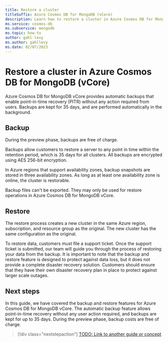 ```yaml
---
title: Restore a cluster
titleSuffix: Azure Cosmos DB for MongoDB (vCore)
description: Learn how to restore a cluster in Azure Cosmos DB for MongoDB vCore.
ms.service: cosmos-db
ms.subservice: mongodb
ms.topic: how-to
author: gahl-levy
ms.author: gahllevy
ms.date: 02/07/2023
---
```


# Restore a cluster in Azure Cosmos DB for MongoDB (vCore)

Azure Cosmos DB for MongoDB vCore provides automatic backups that enable point-in-time recovery (PITR) without any action required from users. Backups are kept for 35 days, and are performed automatically in the background.

## Backup

During the preview phase, backups are free of charge.

Backups allow customers to restore a server to any point in time within the retention period, which is 35 days for all clusters. All backups are encrypted using AES 256-bit encryption.

In Azure regions that support availability zones, backup snapshots are stored in three availability zones. As long as at least one availability zone is online, the cluster is restorable.

Backup files can't be exported. They may only be used for restore operations in Azure Cosmos DB for MongoDB vCore.

## Restore

The restore process creates a new cluster in the same Azure region, subscription, and resource group as the original. The new cluster has the same configuration as the original.

To restore data, customers must file a support ticket. Once the support ticket is submitted, our team will guide you through the process of restoring your data from the backup. It is important to note that the backup and restore feature is designed to protect against data loss, but it does not provide a complete disaster recovery solution. Customers should ensure that they have their own disaster recovery plan in place to protect against larger scale outages.

## Next steps

In this guide, we have covered the backup and restore features for Azure Cosmos DB for MongoDB vCore. The automatic backup feature allows point-in-time recovery without any user action required, and backups are kept for up to 35 days. During the preview phase, backup costs are free of charge.

> [!div class="nextstepaction"]
> [TODO: Link to another guide or concept](about:blank)
